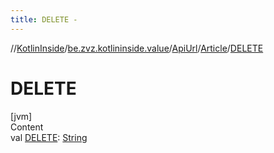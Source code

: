 ```yaml
---
title: DELETE -
---
```

//[KotlinInside](../../../index.md)/[be.zvz.kotlininside.value](../../index.md)/[ApiUrl](../index.md)/[Article](index.md)/[DELETE](-d-e-l-e-t-e.md)



# DELETE  
[jvm]  
Content  
val [DELETE](-d-e-l-e-t-e.md): [String](https://docs.oracle.com/javase/7/docs/api/java/lang/String.html)  




